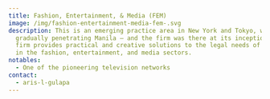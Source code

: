 ```yaml
---
title: Fashion, Entertainment, & Media (FEM)
image: /img/fashion-entertainment-media-fem-.svg
description: This is an emerging practice area in New York and Tokyo, which is
  gradually penetrating Manila — and the firm was there at its inception. The
  firm provides practical and creative solutions to the legal needs of clients
  in the fashion, entertainment, and media sectors.
notables:
  - One of the pioneering television networks
contact:
  - aris-l-gulapa
---
```

